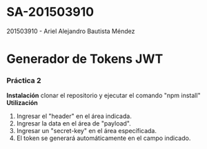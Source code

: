 # SA-201503910
201503910 - Ariel Alejandro Bautista Méndez


# Generador de Tokens JWT
### Práctica 2
**Instalación**
clonar el repositorio y ejecutar el comando "npm install"
<br>
**Utilización**
1. Ingresar el "header" en el área indicada.
2. Ingresar la data en el área de "payload".
3. Ingresar un "secret-key" en el área específicada.
4. El token se generará automáticamente en el campo indicado.

